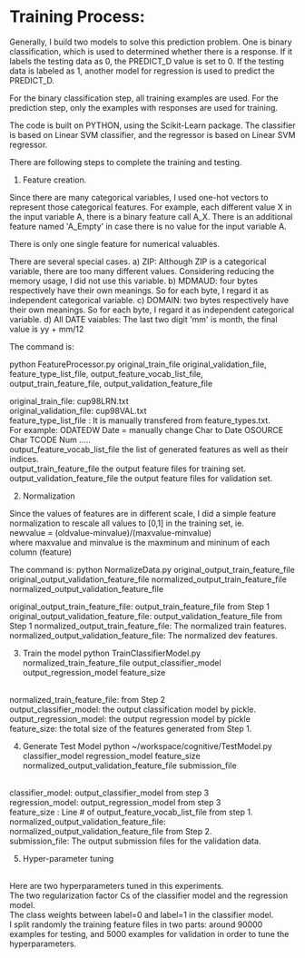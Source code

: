 Training Process:
==================

Generally, I build two models to solve this prediction problem. One is binary classification, which is used to determined whether there is a response. If it labels the testing data as 0, the PREDICT_D value is set to 0. If the testing data is labeled as 1, another model for regression is used to predict the PREDICT_D. 

For the binary classification step, all training examples are used. For the prediction step, only the examples with responses are used for training. 


The code is built on PYTHON, using the Scikit-Learn package. The classifier is based on Linear SVM classifier, and the regressor is based on Linear SVM regressor. 

There are following steps to complete the training and testing. 

1) Feature creation. 

Since there are many categorical variables, I used one-hot vectors to represent those categorical features. For example, each different value X in the input variable A, there is a binary feature call A_X. There is an additional feature named 'A_Empty' in case there is no value for the input variable A. 

There is only one single feature for numerical valuables.

There are several special cases. 
a) ZIP: Although ZIP is a categorical variable, there are too many different values. Considering reducing the memory usage, I did not use this variable. b) MDMAUD: four bytes respectively have their own meanings. So for each byte, I regard it as independent categorical variable. c) DOMAIN: two bytes respectively have their own meanings. So for each byte, I regard it as independent categorical variable. d) All DATE vaiables: The last two digit 'mm' is month, the final value is yy + mm/12

The command is:

python FeatureProcessor.py  original_train_file original_validation_file, feature_type_list_file, output_feature_vocab_list_file, output_train_feature_file, output_validation_feature_file


original_train_file:                    cup98LRN.txt
<br>
original_validation_file:               cup98VAL.txt
<br>
feature_type_list_file :                It is manually transfered from feature_types.txt. 
<br>
For example: 	                        ODATEDW  Date = manually change Char to Date
                                        OSOURCE     Char
                                        TCODE       Num
                                        .....
<br>
output_feature_vocab_list_file    	the list of generated features as well as their indices. 
<br>
output_train_feature_file		the output feature files for training set. 
<br>
output_validation_feature_file	the output feature files for validation set.


2) Normalization

Since the values of features are in different scale, I did a simple feature normalization to rescale all values to [0,1] in the training set, ie. 
<br>
newvalue = (oldvalue-minvalue)/(maxvalue-minvalue)
<br>
where maxvalue and minvalue is the maxminum and mininum of each column (feature)

The command is:
python NormalizeData.py original_output_train_feature_file original_output_validation_feature_file normalized_output_train_feature_file normalized_output_validation_feature_file

original_output_train_feature_file: output_train_feature_file from Step 1
original_output_validation_feature_file:  output_validation_feature_file from Step 1
normalized_output_train_feature_file: The normalized train features. 
normalized_output_validation_feature_file: The normalized dev features.



3) Train the model
python TrainClassifierModel.py normalized_train_feature_file  output_classifier_model  output_regression_model  feature_size
<br>
normalized_train_feature_file: from Step 2
<br>
output_classifier_model: the output classification model by pickle. 
<br>
output_regression_model: the output regression model by pickle
<br>
feature_size: the total size of the features generated from Step 1. 



4) Generate Test Model
python ~/workspace/cognitive/TestModel.py  classifier_model regression_model feature_size normalized_output_validation_feature_file  submission_file

<br>
classifier_model: output_classifier_model from step 3
<br>
regression_model: output_regression_model from step 3
<br>
feature_size : Line # of output_feature_vocab_list_file from step 1. 
<br>
normalized_output_validation_feature_file: normalized_output_validation_feature_file from Step 2.  
<br>
submission_file: The output submission files for the validation data. 


5) Hyper-parameter tuning
<br>
Here are two hyperparameters tuned in this experiments. 
<br>
The two regularization factor Cs  of the classifier model and the regression model.
<br>
The class weights between label=0 and label=1 in the classifier model.  
<br>
I split randomly the training feature files in two parts: around 90000 examples for testing, and 5000 examples for validation in order to tune the hyperparameters. 






